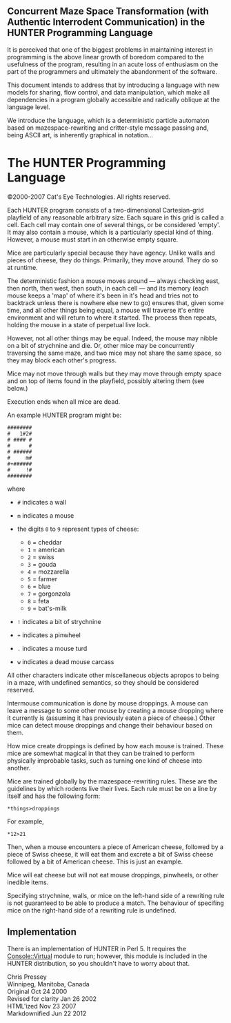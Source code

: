 Concurrent Maze Space Transformation (with Authentic Interrodent Communication) in the HUNTER Programming Language
------------------------------------------------------------------------------------------------------------------

It is perceived that one of the biggest problems in maintaining interest
in programming is the above linear growth of boredom compared to the
usefulness of the program, resulting in an acute loss of enthusiasm on
the part of the programmers and ultimately the abandonment of the
software.

This document intends to address that by introducing a language with new
models for sharing, flow control, and data manipulation, which make all
dependencies in a program globally accessible and radically oblique at
the language level.

We introduce the language, which is a deterministic particle automaton
based on mazespace-rewriting and critter-style message passing and,
being ASCII art, is inherently graphical in notation...

The HUNTER Programming Language
===============================

©2000-2007 Cat's Eye Technologies. All rights reserved.

Each HUNTER program consists of a two-dimensional Cartesian-grid
playfield of any reasonable arbitrary size. Each square in this grid is
called a cell. Each cell may contain one of several things, or be
considered 'empty'. It may also contain a mouse, which is a particularly
special kind of thing. However, a mouse must start in an otherwise empty
square.

Mice are particularly special because they have agency. Unlike walls and
pieces of cheese, they do things. Primarily, they move around. They do
so at runtime.

The deterministic fashion a mouse moves around — always checking east,
then north, then west, then south, in each cell — and its memory (each
mouse keeps a 'map' of where it's been in it's head and tries not to
backtrack unless there is nowhere else new to go) ensures that, given
some time, and all other things being equal, a mouse will traverse it's
entire environment and will return to where it started. The process then
repeats, holding the mouse in a state of perpetual live lock.

However, not all other things may be equal. Indeed, the mouse may nibble
on a bit of strychnine and die. Or, other mice may be concurrently
traversing the same maze, and two mice may not share the same space, so
they may block each other's progress.

Mice may not move through walls but they may move through empty space
and on top of items found in the playfield, possibly altering them (see
below.)

Execution ends when all mice are dead.

An example HUNTER program might be:

    ########
    #   1#2#
    # #### #
    #      #
    # ######
    #     m#
    #+######
    #     !#
    ########

where

-   `#` indicates a wall
-   `m` indicates a mouse
-   the digits `0` to `9` represent types of cheese:
    -   `0` = cheddar
    -   `1` = american
    -   `2` = swiss
    -   `3` = gouda
    -   `4` = mozzarella
    -   `5` = farmer
    -   `6` = blue
    -   `7` = gorgonzola
    -   `8` = feta
    -   `9` = bat's-milk

-   `!` indicates a bit of strychnine
-   `+` indicates a pinwheel
-   `.` indicates a mouse turd
-   `w` indicates a dead mouse carcass

All other characters indicate other miscellaneous objects apropos to
being in a maze, with undefined semantics, so they should be considered
reserved.

Intermouse communication is done by mouse droppings. A mouse can leave a
message to some other mouse by creating a mouse dropping where it
currently is (assuming it has previously eaten a piece of cheese.) Other
mice can detect mouse droppings and change their behaviour based on
them.

How mice create droppings is defined by how each mouse is trained. These
mice are somewhat magical in that they can be trained to perform
physically improbable tasks, such as turning one kind of cheese into
another.

Mice are trained globally by the mazespace-rewriting rules. These are
the guidelines by which rodents live their lives. Each rule must be on a
line by itself and has the following form:

    *things>droppings

For example,

    *12>21

Then, when a mouse encounters a piece of American cheese, followed by a
piece of Swiss cheese, it will eat them and excrete a bit of Swiss
cheese followed by a bit of American cheese. This is just an example.

Mice will eat cheese but will not eat mouse droppings, pinwheels, or
other inedible items.

Specifying strychnine, walls, or mice on the left-hand side of a
rewriting rule is not guaranteed to be able to produce a match. The
behaviour of specifing mice on the right-hand side of a rewriting rule
is undefined.

Implementation
--------------

There is an implementation of HUNTER in Perl 5. It requires the
[Console::Virtual](http://catseye.tc/projects/console-virtual/) module
to run; however, this module is included in the HUNTER distribution, so
you shouldn't have to worry about that.

Chris Pressey  
Winnipeg, Manitoba, Canada  
Original Oct 24 2000  
Revised for clarity Jan 26 2002  
HTML'ized Nov 23 2007  
Markdownified Jun 22 2012
